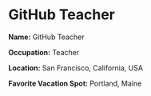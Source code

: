 # GitHub Teacher

**Name:** GitHub Teacher

**Occupation:** Teacher

**Location:** San Francisco, California, USA

**Favorite Vacation Spot:** Portland, Maine
